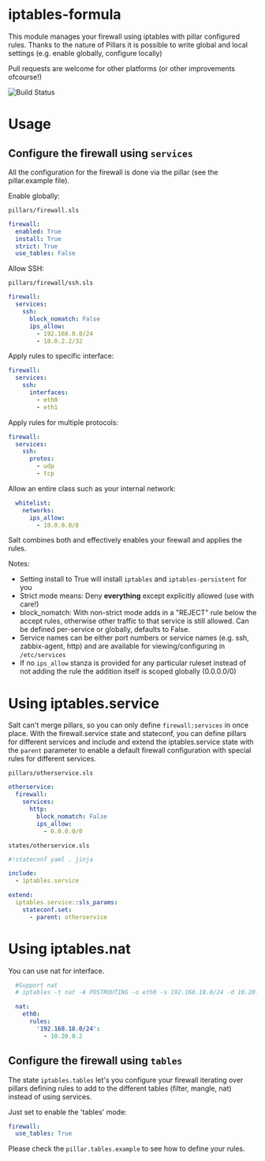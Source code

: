 iptables-formula
================

This module manages your firewall using iptables with pillar configured rules.
Thanks to the nature of Pillars it is possible to write global and local settings (e.g. enable globally, configure locally)

Pull requests are welcome for other platforms (or other improvements ofcourse!)

![Build Status](https://travis-ci.org/saltstack-formulas/iptables-formula.svg?branch=master "Travis-CI testing status")

Usage
=====

## Configure the firewall using `services`

All the configuration for the firewall is done via the pillar (see the pillar.example file).

Enable globally:

`pillars/firewall.sls`

```yaml
firewall:
  enabled: True
  install: True  
  strict: True
  use_tables: False
```

Allow SSH:

`pillars/firewall/ssh.sls`

```yaml
firewall:
  services:
    ssh:
      block_nomatch: False
      ips_allow:
        - 192.168.0.0/24
        - 10.0.2.2/32
```

Apply rules to specific interface:

```yaml
firewall:
  services:
    ssh:
      interfaces:
        - eth0
        - eth1
```

Apply rules for multiple protocols:


```yaml
firewall:
  services:
    ssh:
      protos:
        - udp
        - tcp
```

Allow an entire class such as your internal network:

```yaml
  whitelist:
    networks:
      ips_allow:
        - 10.0.0.0/8
```

Salt combines both and effectively enables your firewall and applies the rules.

Notes:

 * Setting install to True will install `iptables` and `iptables-persistent` for you
 * Strict mode means: Deny **everything** except explicitly allowed (use with care!)
 * block_nomatch: With non-strict mode adds in a "REJECT" rule below the accept rules, otherwise other traffic to that service is still allowed. Can be defined per-service or globally, defaults to False.
 * Service names can be either port numbers or service names (e.g. ssh, zabbix-agent, http) and are available for viewing/configuring in `/etc/services`
 * If no `ips_allow` stanza is provided for any particular ruleset instead of not adding the rule the addition itself is scoped globally (0.0.0.0/0)

Using iptables.service
======================

Salt can't merge pillars, so you can only define `firewall:services` in once place. With the firewall.service state and stateconf, you can define pillars for different services and include and extend the iptables.service state with the `parent` parameter to enable a default firewall configuration with special rules for different services.

`pillars/otherservice.sls`

```yaml
otherservice:
  firewall:
    services:
      http:
        block_nomatch: False
        ips_allow:
          - 0.0.0.0/0
```

`states/otherservice.sls`

```yaml
#!stateconf yaml . jinja

include:
  - iptables.service

extend:
  iptables.service::sls_params:
    stateconf.set:
      - parent: otherservice
```

Using iptables.nat
==================

You can use nat for interface.

```yaml
  #Support nat
  # iptables -t nat -A POSTROUTING -o eth0 -s 192.168.18.0/24 -d 10.20.0.2 -j MASQUERADE

  nat:
    eth0:
      rules:
        '192.168.18.0/24':
          - 10.20.0.2
```
## Configure the firewall using `tables`

The state `iptables.tables` let's you configure your firewall iterating over pillars
defining rules to add to the different tables (filter, mangle, nat) instead of using services.

Just set to enable the 'tables' mode:

```yaml
firewall:
  use_tables: True
```

Please check the `pillar.tables.example` to see how to define your rules.

